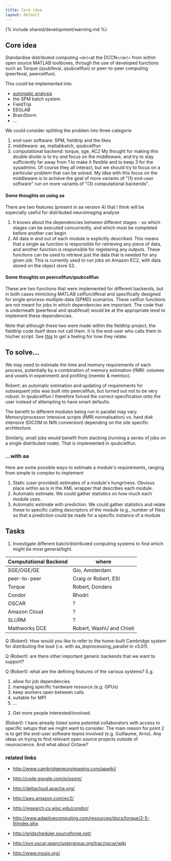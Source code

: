```yaml
---
title: Core idea
layout: default
---
```


{% include shared/development/warning.md %}

## Core idea

Standardise distributed computing `<del>`at the DCCN`</del>` from within open source MATLAB toolboxes, through the use of developed functions such as Torque (qsubfeval, qsubcellfun) or peer-to-peer computing (peerfeval, peercellfun).

This could be implemented into 

*  [automatic analysis](http://cambridgeneuroimaging.com/aawiki/index.php?title=Home) 
*  the SPM batch system
*  FieldTrip
*  EEGLAB
*  BrainStorm
*  ...

We could consider splitting the problem into three categorie
 1.  end-user software: SPM, fieldtrip and the likes
 2.  middleware: aa, matlabbatch, qsubcellfun 
 3.  computational backend: torque, sge, AC2
My thought for making this double divide is to try and focus on the middleware, and try to stay sufficiently far away from 1 to make it flexible and to keep 3 for the sysadmins. Of course they all interact, but we should try to focus on a particular problem that can be solved. My idea with this focus on the middleware is to achieve the goal of more variants of "(1) end-user software" run on more variants of "(3) computational backends".

#### Some thoughts on using aa

There are two features (present in aa version 4) that I think will be especially useful for distributed neuroimaging analyse
 1.  It knows about the dependencies between different stages - so which stages can be executed concurrently, and which must be completed before another can begin
 2.  All data in and out of each module is explicitly described. This means that a single aa function is responsible for retrieving any piece of data, and another function is responsible for registering any outputs. These functions can be used to retrieve just the data that is needed for any given job. This is currently used to run jobs on Amazon EC2, with data stored on the object store S3.

#### Some thoughts on peercellfun/qsubcellfun

These are two functions that were implemented for different backends, but in both cases mimicking MATLAB cellfun/dfeval and specifically designed for single-process-multiple-data (SPMD) scenarios. These cellfun functions are not meant for jobs in which dependencies are important. The code that is underneath (peerfeval and qsubfeval) would be at the appropriate level to implement these dependencies. 

Note that although these two were made within the fieldtrip project, the fieldtrip code itself does not call them. It is the end-user who calls them in his/her script. See [this](/faq/what_are_the_different_approaches_i_can_take_for_distributed_computing) to get a feeling for how they relate.
 
## To solve...

We may need to estimate the time and memory requirements of each process, potentially by a combination of memory estimation (fMRI: volumes and voxels in experiment) and profiling (memtic & memtoc).

Robert: an automatic estimation and updating of requirements for subsequent jobs was built into peercellfun, but turned out not to be very robust. In qsubcellfun I therefore forced the correct specification onto the user instead of attempting to have smart defaults. 

The benefit to different modules being run in parallel may vary. Memory/processor intensive scripts (fMRI normalisation) vs. hard disk intensive (DICOM to Nifti conversion) depending on the site specific architecture.

Similarly, small jobs would benefit from stacking (running a series of jobs on a single distributed node). That is implemented in qsubcellfun.

### ...with aa

Here are some possible ways to estimate a module's requirements, ranging from simple to complex to implement
 1.  Static (user provided) estimates of a module's hungriness.  Obvious place within aa is in the XML wrapper that describes each module.
 2.  Automatic estimate. We could gather statistics on how much each module uses.
 3.  Automatic estimate with prediction. We could gather statistics and relate these to specific calling descriptors of the module (e.g., number of files) so that a prediction could be made for a specific instance of a module 

## Tasks

1) Investigate different batch/distributed computing systems to find which might be most general/tight.

 | Computational Backend | where                    | 
 | --------------------- | -----                    | 
 | SGE/OGE/GE            | Gio, Amsterdam           | 
 | peer-to-peer          | Craig or Robert, ESI     | 
 | Torque                | Robert, Donders          | 
 | Condor                | Rhodri                   | 
 | OSCAR                 | ?                        | 
 | Amazon Cloud          | ?                        | 
 | SLURM                 | ?                        | 
 | Mathworks DCE         | Robert, WashU and Chieti | 

Q (Robert): How would you like to refer to the home-built Cambridge system for distributing the load (i.e. with aa_doprocessing_parallel in v3.01). 

Q (Robert): are there other important generic backends that we want to support?

Q (Robert): what are the defining features of the various systems? E.g. 
 1.  allow for job dependencies 
 2.  managing specific hardware resource (e.g. GPUs)
 3.  keep workers open between calls 
 4.  suitable for MPI
 5.  ...

2) Get more people interested/involved.

(Robert): I have already listed some potential collaborators with access to specific setups that we might want to consider. The main reason for point 2 is to get the end-user software teams involved (e.g. Guillaume, Arno). Any ideas on trying to find relevant open source projects outside of neuroscience. And what about Octave? 

###  related links 

*  http://www.cambridgeneuroimaging.com/aawiki/

*  http://code.google.com/p/psom/

*  http://deltacloud.apache.org/

*  http://aws.amazon.com/ec2/

*  http://research.cs.wisc.edu/condor/

*  http://www.adaptivecomputing.com/resources/docs/torque/2-5-9/index.php

*  http://gridscheduler.sourceforge.net/

*  http://svn.oscar.openclustergroup.org/trac/oscar/wiki

*  http://www.mosix.org/

